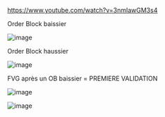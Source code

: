 https://www.youtube.com/watch?v=3nmIawGM3s4

Order Block baissier

![image](https://github.com/user-attachments/assets/450b728c-8d8e-4cda-8d58-071d29f7ce61)

Order Block haussier

![image](https://github.com/user-attachments/assets/106f5aa9-15d3-4b80-855e-61bd4d590625)

FVG après un OB baissier = PREMIERE VALIDATION

![image](https://github.com/user-attachments/assets/9142e37d-fb04-4fb5-ac74-4f677a911864)

![image](https://github.com/user-attachments/assets/21ff3f85-d0f0-4b1c-84ec-76bde24a8063)
